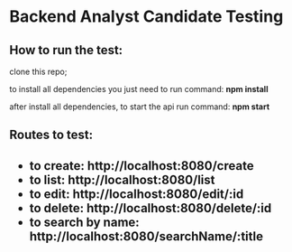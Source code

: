<h1>Backend Analyst Candidate Testing</h1>

<h2>How to run the test:</h2>
<p>clone this repo;</p>
<p>to install all dependencies you just need to run command: <strong>npm install</strong></p>
<p>after install all dependencies, to start the api run command: <strong>npm start</strong></p>

<h2>Routes to test:<h2>
<ul>
<li>to create: <strong>http://localhost:8080/create</strong></li>
<li>to list: <strong>http://localhost:8080/list</strong></li>
<li>to edit: <strong>http://localhost:8080/edit/:id</strong></li>
<li>to delete: <strong>http://localhost:8080/delete/:id</strong></li>
<li>to search by name: <strong>http://localhost:8080/searchName/:title</strong></li>
</ul>